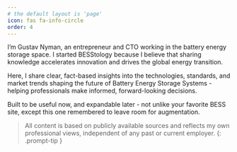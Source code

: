 ```yaml
---
# the default layout is 'page'
icon: fas fa-info-circle
order: 4
---
```



I’m Gustav Nyman, an entrepreneur and CTO working in the battery energy storage space. I started BESStology because I believe that sharing knowledge accelerates innovation and drives the global energy transition.

Here, I share clear, fact-based insights into the technologies, standards, and market trends shaping the future of Battery Energy Storage Systems - helping professionals make informed, forward-looking decisions.

Built to be useful now, and expandable later - not unlike your favorite BESS site, except this one remembered to leave room for augmentation.

> All content is based on publicly available sources and reflects my own professional views, independent of any past or current employer.
{: .prompt-tip }


